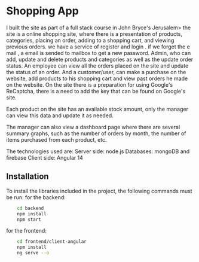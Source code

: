 # Shopping App

I built the site as part of a full stack course in John Bryce's Jerusalem> the site is a  online shopping site, where there is a presentation of products, categories, placing an order, adding to a shopping cart, and viewing previous orders.
we have a service of register  and login . if we forget the e mail , a email is sended to mailbox to get a new password. 
Admin, who can add, update and delete products and categories as well as the update order status.
An employee can view all the orders placed on the site and update the status of an order.
And a customer/user, can make a purchase on the website, add products to his shopping cart and view past orders he made on the website.
On the site there is a preparation for using Google's ReCaptcha, there is a need to add the key that can be found on Google's site.

Each product on the site has an available stock amount,
only the manager can view this data and update it as needed.

The manager can also view a dashboard page where there are several summary graphs, such as the number of orders by month, the number of items purchased from each product, etc.

The technologies used are:
Server side: node.js
Databases: mongoDB and firebase
Client side: Angular 14

## Installation

To install the libraries included in the project, the following commands must be run:
for the backend:

```bash
    cd backend
    npm install
    npm start
```

for the frontend:

```bash
    cd frontend/client-angular
    npm install
    ng serve --o
```

